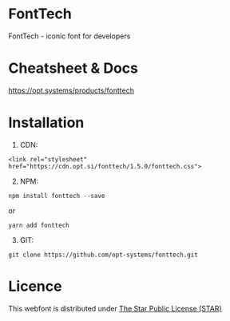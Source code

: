 # FontTech

FontTech - iconic font for developers

# Cheatsheet & Docs

https://opt.systems/products/fonttech

# Installation

1. CDN:
```
<link rel="stylesheet" href="https://cdn.opt.si/fonttech/1.5.0/fonttech.css">
```
2. NPM:
```
npm install fonttech --save
```
or
```
yarn add fonttech
```
3. GIT:
```
git clone https://github.com/opt-systems/fonttech.git
```

# Licence

This webfont is distributed under [The Star Public License (STAR)](LICENSE.md)
